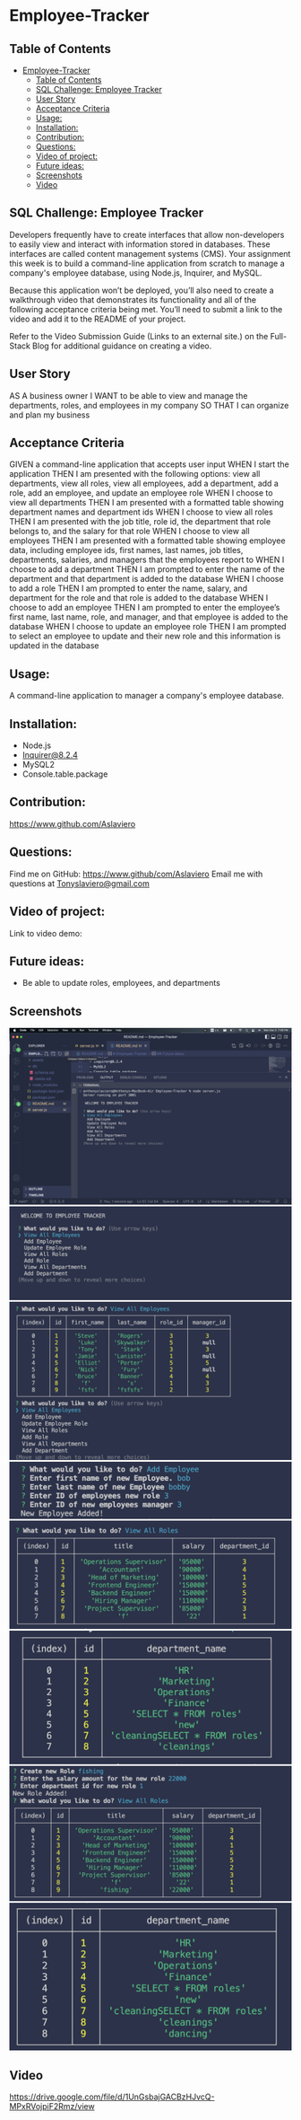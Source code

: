 # Employee-Tracker
## Table of Contents
- [Employee-Tracker](#employee-tracker)
  - [Table of Contents](#table-of-contents)
  - [SQL Challenge: Employee Tracker](#sql-challenge-employee-tracker)
  - [User Story](#user-story)
  - [Acceptance Criteria](#acceptance-criteria)
  - [Usage:](#usage)
  - [Installation:](#installation)
  - [Contribution:](#contribution)
  - [Questions:](#questions)
  - [Video of project:](#video-of-project)
  - [Future ideas:](#future-ideas)
  - [Screenshots](#screenshots)
  - [Video](#video)


## SQL Challenge: Employee Tracker
Developers frequently have to create interfaces that allow non-developers to easily view and interact with information stored in databases. These interfaces are called content management systems (CMS). Your assignment this week is to build a command-line application from scratch to manage a company's employee database, using Node.js, Inquirer, and MySQL.

Because this application won’t be deployed, you’ll also need to create a walkthrough video that demonstrates its functionality and all of the following acceptance criteria being met. You’ll need to submit a link to the video and add it to the README of your project.

Refer to the Video Submission Guide (Links to an external site.) on the Full-Stack Blog for additional guidance on creating a video.
## User Story
AS A business owner
I WANT to be able to view and manage the departments, roles, and employees in my company
SO THAT I can organize and plan my business
## Acceptance Criteria
GIVEN a command-line application that accepts user input
WHEN I start the application
THEN I am presented with the following options: view all departments, view all roles, view all employees, add a department, add a role, add an employee, and update an employee role
WHEN I choose to view all departments
THEN I am presented with a formatted table showing department names and department ids
WHEN I choose to view all roles
THEN I am presented with the job title, role id, the department that role belongs to, and the salary for that role
WHEN I choose to view all employees
THEN I am presented with a formatted table showing employee data, including employee ids, first names, last names, job titles, departments, salaries, and managers that the employees report to
WHEN I choose to add a department
THEN I am prompted to enter the name of the department and that department is added to the database
WHEN I choose to add a role
THEN I am prompted to enter the name, salary, and department for the role and that role is added to the database
WHEN I choose to add an employee
THEN I am prompted to enter the employee’s first name, last name, role, and manager, and that employee is added to the database
WHEN I choose to update an employee role
THEN I am prompted to select an employee to update and their new role and this information is updated in the database
## Usage:
A command-line application to manager a company's employee database.
## Installation:
- Node.js
- Inquirer@8.2.4
- MySQL2
- Console.table.package

## Contribution:
https://www.github.com/Aslaviero

## Questions:
Find me on GitHub: https://www.github/com/Aslaviero
Email me with questions at Tonyslaviero@gmail.com

## Video of project:
Link to video demo:

## Future ideas:
- Be able to update roles, employees, and departments

  
## Screenshots 
<img src="https://github.com/Aslaviero/Employee-Tracker/blob/main/Screen%20Shot%202022-12-05%20at%207.06.36%20PM.png">
<img src="https://github.com/Aslaviero/Employee-Tracker/blob/main/Screen%20Shot%202022-12-05%20at%207.07.45%20PM.png">
<img src="https://github.com/Aslaviero/Employee-Tracker/blob/main/Screen%20Shot%202022-12-05%20at%207.08.08%20PM.png">
<img src="https://github.com/Aslaviero/Employee-Tracker/blob/main/Screen%20Shot%202022-12-05%20at%207.08.49%20PM.png">
<img src="https://github.com/Aslaviero/Employee-Tracker/blob/main/Screen%20Shot%202022-12-05%20at%207.09.20%20PM.png">
<img src="https://github.com/Aslaviero/Employee-Tracker/blob/main/Screen%20Shot%202022-12-05%20at%207.09.43%20PM.png">
<img src="https://github.com/Aslaviero/Employee-Tracker/blob/main/Screen%20Shot%202022-12-05%20at%207.10.30%20PM.png">
<img src="https://github.com/Aslaviero/Employee-Tracker/blob/main/Screen%20Shot%202022-12-05%20at%207.10.57%20PM.png">


## Video
https://drive.google.com/file/d/1UnGsbajGACBzHJvcQ-MPxRVojpiF2Rmz/view